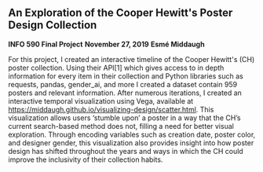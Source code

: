 
## An Exploration of the Cooper Hewitt's Poster Design Collection 

__INFO 590 Final Project__
__November 27, 2019__
__Esmé Middaugh__

For this project, I created an interactive timeline of the Cooper Hewitt's (CH) poster collection. Using their API[1] which gives access to in depth information for every item in their collection and Python libraries such as requests, pandas, gender_ai, and more I created a dataset contain 959 posters and relevant information. After numerous iterations, I created an interactive temporal visualization using Vega, available at https://middaugh.github.io/visualizing-design/scatter.html.  This visualization allows users ‘stumble upon’ a poster in a way that the CH’s current search-based method does not, filling a need for better visual exploration. Through encoding variables such as creation date, poster color, and designer gender, this visualization also provides insight into how poster design has shifted throughout the years and ways in which the CH could improve the inclusivity of their collection habits. 

